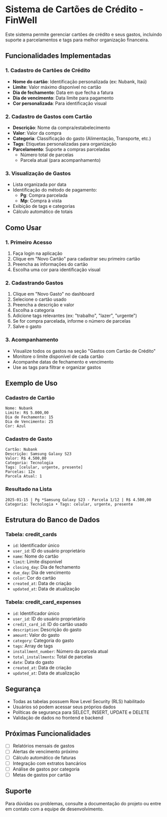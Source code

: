 # Sistema de Cartões de Crédito - FinWell

Este sistema permite gerenciar cartões de crédito e seus gastos, incluindo suporte a parcelamentos e tags para melhor organização financeira.

## Funcionalidades Implementadas

### 1. Cadastro de Cartões de Crédito

- **Nome do cartão**: Identificação personalizada (ex: Nubank, Itaú)
- **Limite**: Valor máximo disponível no cartão
- **Dia de fechamento**: Data em que fecha a fatura
- **Dia de vencimento**: Data limite para pagamento
- **Cor personalizada**: Para identificação visual

### 2. Cadastro de Gastos com Cartão

- **Descrição**: Nome da compra/estabelecimento
- **Valor**: Valor da compra
- **Categoria**: Classificação do gasto (Alimentação, Transporte, etc.)
- **Tags**: Etiquetas personalizadas para organização
- **Parcelamento**: Suporte a compras parceladas
  - Número total de parcelas
  - Parcela atual (para acompanhamento)

### 3. Visualização de Gastos

- Lista organizada por data
- Identificação do método de pagamento:
  - **Pg**: Compra parcelada
  - **Mp**: Compra à vista
- Exibição de tags e categorias
- Cálculo automático de totais

## Como Usar

### 1. Primeiro Acesso

1. Faça login na aplicação
2. Clique em "Novo Cartão" para cadastrar seu primeiro cartão
3. Preencha as informações do cartão
4. Escolha uma cor para identificação visual

### 2. Cadastrando Gastos

1. Clique em "Novo Gasto" no dashboard
2. Selecione o cartão usado
3. Preencha a descrição e valor
4. Escolha a categoria
5. Adicione tags relevantes (ex: "trabalho", "lazer", "urgente")
6. Se for compra parcelada, informe o número de parcelas
7. Salve o gasto

### 3. Acompanhamento

- Visualize todos os gastos na seção "Gastos com Cartão de Crédito"
- Monitore o limite disponível de cada cartão
- Acompanhe datas de fechamento e vencimento
- Use as tags para filtrar e organizar gastos

## Exemplo de Uso

### Cadastro de Cartão

```
Nome: Nubank
Limite: R$ 5.000,00
Dia de Fechamento: 15
Dia de Vencimento: 25
Cor: Azul
```

### Cadastro de Gasto

```
Cartão: Nubank
Descrição: Samsung Galaxy S23
Valor: R$ 4.500,00
Categoria: Tecnologia
Tags: [celular, urgente, presente]
Parcelas: 12x
Parcela Atual: 1
```

### Resultado na Lista

```
2025-01-15 | Pg *Samsung Galaxy S23 - Parcela 1/12 | R$ 4.500,00
Categoria: Tecnologia • Tags: celular, urgente, presente
```

## Estrutura do Banco de Dados

### Tabela: credit_cards

- `id`: Identificador único
- `user_id`: ID do usuário proprietário
- `name`: Nome do cartão
- `limit`: Limite disponível
- `closing_day`: Dia de fechamento
- `due_day`: Dia de vencimento
- `color`: Cor do cartão
- `created_at`: Data de criação
- `updated_at`: Data de atualização

### Tabela: credit_card_expenses

- `id`: Identificador único
- `user_id`: ID do usuário proprietário
- `credit_card_id`: ID do cartão usado
- `description`: Descrição do gasto
- `amount`: Valor do gasto
- `category`: Categoria do gasto
- `tags`: Array de tags
- `installment_number`: Número da parcela atual
- `total_installments`: Total de parcelas
- `date`: Data do gasto
- `created_at`: Data de criação
- `updated_at`: Data de atualização

## Segurança

- Todas as tabelas possuem Row Level Security (RLS) habilitado
- Usuários só podem acessar seus próprios dados
- Políticas de segurança para SELECT, INSERT, UPDATE e DELETE
- Validação de dados no frontend e backend

## Próximas Funcionalidades

- [ ] Relatórios mensais de gastos
- [ ] Alertas de vencimento próximo
- [ ] Cálculo automático de faturas
- [ ] Integração com extratos bancários
- [ ] Análise de gastos por categoria
- [ ] Metas de gastos por cartão

## Suporte

Para dúvidas ou problemas, consulte a documentação do projeto ou entre em contato com a equipe de desenvolvimento.
